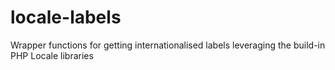 # locale-labels
Wrapper functions for getting internationalised labels leveraging the build-in PHP Locale libraries

